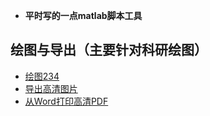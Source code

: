 <!-- 目录 -->

- **平时写的一点matlab脚本工具**

## 绘图与导出（主要针对科研绘图）

- [绘图234](/ldn/Tool/matlab_script/matlab绘图234.md)
- [导出高清图片](/ldn/Tool/matlab_script/matlab导出高清图片.md)
- [从Word打印高清PDF](/ldn/Tool/matlab_script/打印PDF.md)

